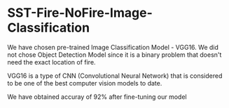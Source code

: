 # SST-Fire-NoFire-Image-Classification

We have chosen pre-trained Image Classification Model - VGG16. We did not chose Object Detection Model since it is a binary problem that doesn't need the exact location of fire.

VGG16 is a type of CNN (Convolutional Neural Network) that is considered to be one of the best computer vision models to date. 


We have obtained accuray of 92% after fine-tuning our model
